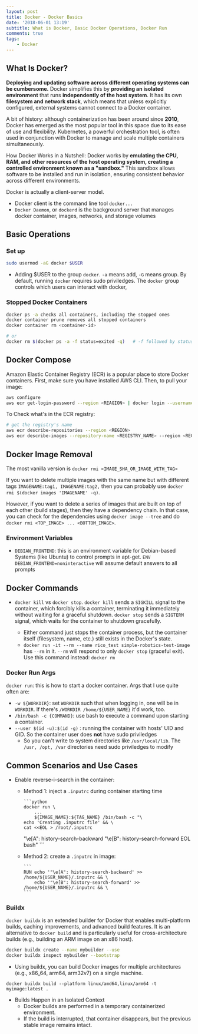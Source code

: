 ```yaml
---
layout: post
title: Docker - Docker Basics
date: '2018-06-01 13:19'
subtitle: What is Docker, Basic Docker Operations, Docker Run
comments: true
tags:
    - Docker
---
```


## What Is Docker?

**Deploying and updating software across different operating systems can be cumbersome.** Docker simplifies this by **providing an isolated environment** that runs **independently of the host system**. It has its own **filesystem and network stack**, which means that unless explicitly configured, external systems cannot connect to a Docker container.

A bit of history: although containerization has been around since **2010**, Docker has emerged as the most popular tool in this space due to its ease of use and flexibility. Kubernetes, a powerful orchestration tool, is often used in conjunction with Docker to manage and scale multiple containers simultaneously.

How Docker Works in a Nutshell: Docker works by **emulating the CPU, RAM, and other resources of the host operating system, creating a controlled environment known as a "sandbox."** This sandbox allows software to be installed and run in isolation, ensuring consistent behavior across different environments.

Docker is actually a client-server model.

- Docker client is the command line tool `docker...`
- `Docker Daemon`, or `dockerd` is the  background server that manages docker container, images, networks, and storage volumes

## Basic Operations

### Set up

```bash
sudo usermod -aG docker $USER
```

- Adding $USER to the group `docker`. `-a` means add, `-G` means group. By default, running `docker` requires sudo priviledges. The `docker` group controls which users can interact with docker,

### Stopped Docker Containers

```bash
docker ps -a checks all containers, including the stopped ones
docker container prune removes all stopped containers
docker container rm <container-id>

# or
docker rm $(docker ps -a -f status=exited -q)   # -f followed by status
```

## Docker Compose

Amazon Elastic Container Registry (ECR) is a popular place to store Docker containers. First, make sure you have installed AWS CLI. Then, to pull your image:

```bash
aws configure
aws ecr get-login-password --region <REAGION> | docker login --username AWS --password-stdin <ECR_IMAGE_PATH>
```

To Check what's in the ECR registry:

```bash
# get the registry's name
aws ecr describe-repositories --region <REGION>
aws ecr describe-images --repository-name <REGISTRY_NAME> --region <REGION>
```

## Docker Image Removal

The most vanilla version is `docker rmi <IMAGE_SHA_OR_IMAGE_WITH_TAG>`

If you want to delete multiple images with the same name but with different tags `IMAGENAME:tag1, IMAGENAME:tag2,` then you can probably use `docker rmi $(docker images 'IMAGENAME' -q)`.

However, if you want to delete a series of images that are built on top of each other (build stages), then they have a dependency chain. In that case, you can check for the dependencies using `docker image --tree` and do `docker rmi <TOP_IMAGE> ... <BOTTOM_IMAGE>`.

### Environment Variables

- `DEBIAN_FRONTEND`: this is an environment variable for Debian-based Systems (like Ubuntu) to control prompts in apt-get. `ENV DEBIAN_FRONTEND=noninteractive` will assume default answers to all prompts

## Docker Commands

- `docker kill` vs `docker stop`. `docker kill` sends a `SIGKILL` signal to the container, which forcibly kills a container, terminating it immediately without waiting for a graceful shutdown. `docker stop` sends a `SIGTERM` signal, which waits for the container to shutdown gracefully.

  - Either command just stops the container process, but the container itself (filesystem, name, etc.) still exists in the Docker's state.
  - `docker run -it --rm --name rico_test simple-robotics-test-image` has `--rm` in it. `--rm` will respond to only `docker stop` (graceful exit). Use this command instead: `docker rm`

### Docker Run Args

`docker run`: this is how to start a docker container. Args that I use quite often are:

- `-w ${WORKDIR}`: set `WORKDIR` such that when logging in, one will be in `WORKDIR`. If there's `/WORKDIR /home/${USER_NAME}` it'd work, too.
- `/bin/bash -c {COMMAND}`: use bash to execute a command upon starting a container.
- `--user $(id -u):$(id -g)` : running the container with hosts' UID and GID. So the container user does **not** have sudo priviledges
  - So you can't write to system directories like `/usr/local/lib`. The `/usr, /opt, /var` directories need sudo priviledges to modify

## Common Scenarios and Use Cases

- Enable reverse-i-search in the container:
  - Method 1: inject a `.inputrc` during container starting time

        ```python
        docker run \
            ...
            ${IMAGE_NAME}:${TAG_NAME} /bin/bash -c "\
        echo 'Creating .inputrc file' && \
        cat <<EOL > /root/.inputrc
    \"\e[A\": history-search-backward
    \"\e[B\": history-search-forward
    EOL
        bash"
        ```
  - Method 2: create a `.inputrc` in image:

        ```
        RUN echo '"\e[A": history-search-backward' >> /home/${USER_NAME}/.inputrc && \
            echo '"\e[B": history-search-forward' >> /home/${USER_NAME}/.inputrc && \
        ```

### Buildx
`docker buildx` is an extended builder for Docker that enables multi-platform builds, caching improvements, and advanced build features. It is an alternative to `docker build` and is particularly useful for cross-architecture builds (e.g., building an ARM image on an x86 host).

```bash
docker buildx create --name mybuilder --use
docker buildx inspect mybuilder --bootstrap
```

- Using buildx, you can build Docker images for multiple architectures (e.g., x86_64, arm64, arm32v7) on a single machine.

```
docker buildx build --platform linux/amd64,linux/arm64 -t myimage:latest .
```

- Builds Happen in an Isolated Context
    - Docker builds are performed in a temporary containerized environment.
    - If the build is interrupted, that container disappears, but the previous stable image remains intact.

